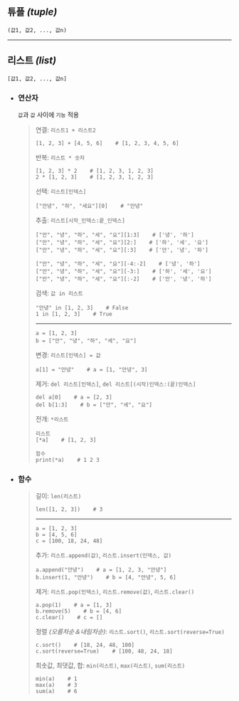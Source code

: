 ## 튜플 *(tuple)*
`(값1, 값2, ..., 값n)`

---

## 리스트 *(list)*
`[값1, 값2, ..., 값n]`

+ ### 연산자
  `값`과 `값` 사이에 `기능` 적용
  >연결: `리스트1 + 리스트2`
  >```
  >[1, 2, 3] + [4, 5, 6]    # [1, 2, 3, 4, 5, 6]
  >```
  >
  >반복: `리스트 * 숫자`
  >```
  >[1, 2, 3] * 2    # [1, 2, 3, 1, 2, 3]
  >2 * [1, 2, 3]    # [1, 2, 3, 1, 2, 3]
  >```
  >
  >선택: `리스트[인덱스]`
  >```
  >["안녕", "하", "세요"][0]    # "안녕"
  >```
  >
  >추출: `리스트[시작_인덱스:끝_인덱스]`
  >```
  >["안", "녕", "하", "세", "요"][1:3]    # ['녕', '하']
  >["안", "녕", "하", "세", "요"][2:]    # ['하', '세', '요']
  >["안", "녕", "하", "세", "요"][:3]    # ['안', '녕', '하']
  >
  >["안", "녕", "하", "세", "요"][-4:-2]    # ['녕', '하']
  >["안", "녕", "하", "세", "요"][-3:]    # ['하', '세', '요']
  >["안", "녕", "하", "세", "요"][:-2]    # ['안', '녕', '하']
  >```
  >
  >검색: `값 in 리스트`
  >```
  >"안녕" in [1, 2, 3]    # False
  >1 in [1, 2, 3]    # True
  >```
  >
  >---
  > 
  >```
  >a = [1, 2, 3]
  >b = ["안", "녕", "하", "세", "요"]
  >``` 
  > 
  >변경: `리스트[인덱스] = 값`
  >```
  >a[1] = "안녕"    # a = [1, "안녕", 3]
  >```
  >
  >제거: `del 리스트[인덱스]`, `del 리스트[(시작)인덱스:(끝)인덱스]`
  >```
  >del a[0]    # a = [2, 3]
  >del b[1:3]    # b = ["안", "세", "요"] 
  >```
  >
  >전개: `*리스트`
  >```
  >리스트
  >[*a]    # [1, 2, 3]
  >
  >함수
  >print(*a)    # 1 2 3
  >```


+ ### 함수
  >길이: `len(리스트)`
  >```
  >len([1, 2, 3])    # 3
  >```
  >
  >---
  > 
  >```
  >a = [1, 2, 3]
  >b = [4, 5, 6]
  >c = [100, 18, 24, 48]
  >``` 
  > 
  >추가: `리스트.append(값)`, `리스트.insert(인덱스, 값)`
  >```
  >a.append("안녕")    # a = [1, 2, 3, "안녕"]
  >b.insert(1, "안녕")    # b = [4, "안녕", 5, 6]
  >```
  >
  >제거: `리스트.pop(인덱스)`, `리스트.remove(값)`, `리스트.clear()`
  >```
  >a.pop(1)    # a = [1, 3]
  >b.remove(5)    # b = [4, 6]
  >c.clear()    # c = []
  >```
  >
  >정렬 *(오름차순＆내림차순)*: `리스트.sort()`, `리스트.sort(reverse=True)`
  >```
  >c.sort()    # [18, 24, 48, 100]
  >c.sort(reverse=True)    # [100, 48, 24, 18]
  >```
  >
  >최솟값, 최댓값, 합: `min(리스트)`, `max(리스트)`, `sum(리스트)`
  >```
  >min(a)    # 1
  >max(a)    # 3 
  >sum(a)    # 6
  >```